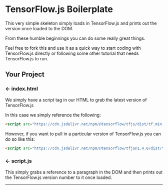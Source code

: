 TensorFlow.js Boilerplate
=================

This very simple skeleton simply loads in TensorFlow.js and prints out the version once loaded to the DOM.

From these humble beginnings you can do some really great things. 

Feel free to fork this and use it as a quick way to start coding with TensorFlow.js directly or following some other tutorial that needs TensorFlow.js to run.


Your Project
------------

### ← index.html

We simply have a script tag in our HTML to grab the latest version of TensorFlow.js

In this case we simply reference the following:

```HTML
<script src="https://cdn.jsdelivr.net/npm/@tensorflow/tfjs/dist/tf.min.js" type="text/javascript"></script>
```

However, if you want to pull in a particular version of TensorFlow.js you can do so like this:

```HTML
<script src="https://cdn.jsdelivr.net/npm/@tensorflow/tfjs@1.4.0/dist/tf.min.js" type="text/javascript"></script>
```

### ← script.js

This simply grabs a reference to a paragraph in the DOM and then prints out the TensorFlow.js version number to it once loaded.


-------------------
